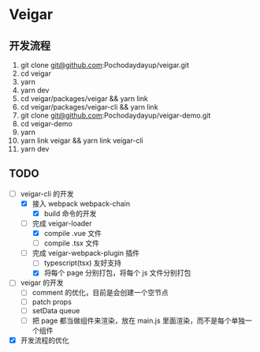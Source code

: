 # Veigar

## 开发流程

1. git clone git@github.com:Pochodaydayup/veigar.git
2. cd veigar
3. yarn
4. yarn dev
5. cd veigar/packages/veigar && yarn link
6. cd veigar/packages/veigar-cli && yarn link
7. git clone git@github.com:Pochodaydayup/veigar-demo.git
8. cd veigar-demo
9. yarn
10. yarn link veigar && yarn link veigar-cli
11. yarn dev

## TODO

- [ ] veigar-cli 的开发
  - [x] 接入 webpack webpack-chain
    - [x] build 命令的开发
  - [ ] 完成 veigar-loader
    - [x] compile .vue 文件
    - [ ] compile .tsx 文件
  - [ ] 完成 veigar-webpack-plugin 插件
    - [ ] typescript(tsx) 友好支持
    - [x] 将每个 page 分别打包，将每个 js 文件分别打包

- [ ] veigar 的开发
  - [ ] comment 的优化，目前是会创建一个空节点
  - [ ] patch props
  - [ ] setData queue
  - [ ] 把 page 都当做组件来渲染，放在 main.js 里面渲染，而不是每个单独一个组件

- [x] 开发流程的优化
